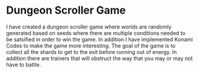 # Dungeon Scroller Game
I have created a dungeon scroller game where worlds are randomly generated based on seeds where there are multiple conditions needed to be satsified in order to win the game. 
In addition I have implemented Konami Codes to make the game more interesting. 
The goal of the game is to collect all the shards to get to the exit before running out of energy. In addition there are trainers that will obstruct the way that you may or may not have to battle. 
